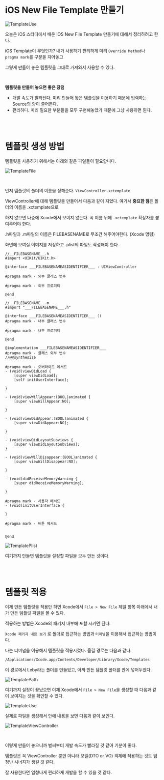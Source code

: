 

# iOS New File Template 만들기

![TemplateUse](../Resource/TemplateUse.png)



오늘은 iOS 스터디에서 배운 iOS New File Template 만들기에 대해서 정리하려고 한다.

iOS Template이 무엇인가? 내가 사용하기 편리하게 미리 `Override Method`나 `pragma mark`를 구분을 지어놓고

그렇게 만들어 놓은 템플릿을 그대로 가져와서 사용할 수 있다. 

<br />

**템플릿을 만들어 놓으면 좋은 장점**

- 개발 속도가 빨라진다. 미리 만들어 놓은 템플릿을 이용하기 때문에 입력하는 Source의 양이 줄어든다.
- 편리하다. 미리 필요한 부분들을 모두 구현해놓았기 때문에 그냥 사용하면 된다.

<br />

<br />

# 템플릿 생성 방법

템플릿을 사용하기 위해서는 아래와 같은 파일들이 필요합니다.

![TemplateFile](../Resource/TemplateFile.png)

<br />

먼저 템플릿의 폴더의 이름을 정해준다. `ViewController.xctemplate` 

ViewController에 대해 템플릿을 만들어서 다음과 같이 지었다. 여기서 **중요한 점**은 폴더의 이름을 .xctemplate으로

하지 않으면 나중에 Xcode에서 보이지 않는다. 꼭 이름 뒤에 `.xctemplate` 확장자를 붙여주어야 한다.

.h파일과 .m파일의 이름은 FILEBASENAME로 무조건 해주어야한다. (Xcode 명령)

화면에 보여질 이미지를 저장하고 .plist의 파일도 작성해야 한다.

````objc
//__FILEBASENAME__.h
#import <UIKit/UIKit.h>

@interface ___FILEBASENAMEASIDENTIFIER___ : UIViewController

#pragma mark - 외부 클래스 변수

#pragma mark - 외부 프로퍼티

@end
````

````objc
//__FILEBASENAME__.m
#import "___FILEBASENAME___.h"

@interface ___FILEBASENAMEASIDENTIFIER___ ()
#pragma mark - 내부 클래스 변수

#pragma mark - 내부 프로퍼티

@end

@implementation ___FILEBASENAMEASIDENTIFIER___
#pragma mark - 클래스 외부 변수
//@@synthesize

#pragma mark - 오버라이드 메서드
- (void)viewDidLoad {
    [super viewDidLoad];
    [self initUserInterface];
    
}

- (void)viewWillAppear:(BOOL)animated {
    [super viewWillAppear:NO];
    
}

- (void)viewDidAppear:(BOOL)animated {
    [super viewDidAppear:NO];
    
}

- (void)viewDidLayoutSubviews {
    [super viewDidLayoutSubviews];
}

- (void)viewWillDisappear:(BOOL)animated {
    [super viewWillDisappear:NO];
    
}

- (void)didReceiveMemoryWarning {
    [super didReceiveMemoryWarning];
    
}

#pragma mark - 사용자 메서드
- (void)initUserInterface {
    
}

#pragma mark - 버튼 메서드


@end
````



![TemplatePlist](../Resource/TemplatePlist.png)

여기까지 만들면 템플릿을 설정할 파일을 모두 만든 것이다.

<br />

<br />

# 템플릿 적용

이제 만든 템플릿을 적용만 하면 Xcode에서 `File > New File` 제일 항목 아래에서 내가 만든 템플릿 파일을 볼 수 있다.

적용하는 방법은 Xcode의 패키지 내부에 포함 시키면 된다.

 `Xcode 패키지 내용 보기` 로 폴더로 접근하는 방법과 `터미널`을 이용해서 접근하는 방법이다.

나는 터미널을 이용해서 템플릿을 적용시켰다. 옮길 경로는 다음과 같다.

~~~~bash
/Applications/Xcode.app/Contents/Developer/Library/Xcode/Templates
~~~~

이 경로에서 Leby라는 폴더를 만들었고, 아까 만든 템플릿 폴더를 안에 넣어두었다.

![TemplatePath](../Resource/TemplatePath.png)

여기까지 설정이 끝났으면 이제 Xcode에서 `File > New File`을 생성할 때 다음과 같이 보여지는 것을 확인할 수 있다.

![TemplateUse](../Resource/TemplateUse.png)

실제로 파일을 생성해서 안에 내용을 보면 다음과 같이 보인다.

![TemplateViewController](../Resource/TemplateViewController.png)

<br />

이렇게 만들어 놓으니까 벌써부터 개발 속도가 빨라질 것 같아 기분이 좋다.

템플릿은 꼭 ViewController 뿐만 아니라 모델(DTO or VO) 객체에 적용하는 것도 엄청난 시너지가 생길 것 같다.

잘 사용한다면 엄청나게 편리하게 개발을 할 수 있을 것 같다.
